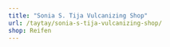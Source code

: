 ```yaml
---
title: "Sonia S. Tija Vulcanizing Shop"
url: /taytay/sonia-s-tija-vulcanizing-shop/
shop: Reifen
---
```

